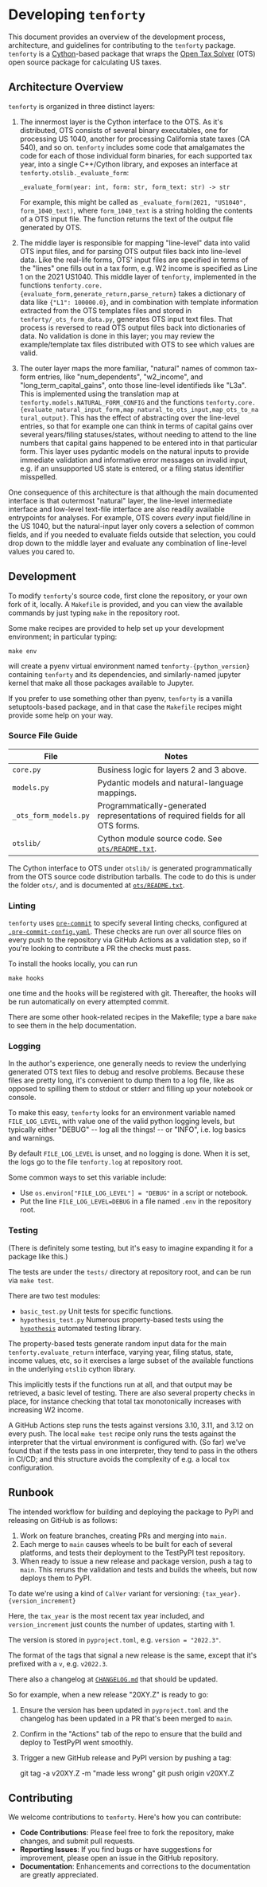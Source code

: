 # Developing `tenforty`

This document provides an overview of the development process, architecture, and
guidelines for contributing to the `tenforty` package. `tenforty` is a
[Cython](https://cython.org)-based package that wraps the  [Open Tax
Solver](https://opentaxsolver.sourceforge.net/) (OTS) open source package for
calculating US taxes.


## Architecture Overview

`tenforty` is organized in three distinct layers:

1. The innermost layer is the Cython interface to the OTS. As it's distributed,
   OTS consists of several binary executables, one for processing US 1040,
   another for processing California state taxes (CA 540), and so on. `tenforty`
   includes some code that amalgamates the code for each of those individual
   form binaries, for each supported tax year, into a single C++/Cython library,
   and exposes an interface at `tenforty.otslib._evaluate_form`:

       _evaluate_form(year: int, form: str, form_text: str) -> str

   For example, this might be called as `_evaluate_form(2021, "US1040",
   form_1040_text)`, where `form_1040_text` is a string holding the contents of
   a OTS input file. The function returns the text of the output file generated
   by OTS.

2. The middle layer is responsible for mapping "line-level" data into valid OTS
   input files, and for parsing OTS output files back into line-level data.
   Like the real-life forms, OTS' input files are specified in terms of the
   "lines" one fills out in a tax form, e.g. W2 income is specified as Line 1 on
   the 2021 US1040. This middle layer of `tenforty`, implemented in the
   functions `tenforty.core.{evaluate_form,generate_return,parse_return}` takes
   a dictionary of data like `{"L1": 100000.0}`, and in combination with
   template information extracted from the OTS templates files and stored in
   `tenforty/_ots_form_data.py`, generates OTS input text files. That process is
   reversed to read OTS output files back into dictionaries of data. No
   validation is done in this layer; you may review the example/template tax
   files distributed with OTS to see which values are valid.

3. The outer layer maps the more familiar, "natural" names of common tax-form
   entries, like "num_dependents", "w2_income", and "long_term_capital_gains",
   onto those line-level identifieds like "L3a". This is implemented using the
   translation map at `tenforty.models.NATURAL_FORM_CONFIG` and the functions
   `tenforty.core.{evaluate_natural_input_form,map_natural_to_ots_input,map_ots_to_natural_output}`.
   This has the effect of abstracting over the line-level entries, so that for
   example one can think in terms of capital gains over several years/filing
   statuses/states, without needing to attend to the line numbers that capital
   gains happened to be entered into in that particular form. This layer uses
   pydantic models on the natural inputs to provide immediate validation and
   informative error messages on invalid input, e.g. if an unsupported US state
   is entered, or a filing status identifier misspelled.


One consequence of this architecture is that although the main documented
interface is that outermost "natural" layer, the line-level intermediate
interface and low-level text-file interface are also readily available
entrypoints for analyses. For example, OTS covers *every* input field/line in
the US 1040, but the natural-input layer only covers a selection of common
fields, and if you needed to evaluate fields outside that selection, you could
drop down to the middle layer and evaluate any combination of line-level values
you cared to.


## Development

To modify `tenforty`'s source code, first clone the repository, or your own fork
of it, locally. A `Makefile` is provided, and you can view the available
commands by just typing `make` in the repository root.

Some make recipes are provided to help set up your development environment; in
particular typing:

    make env

will create a pyenv virtual environment named `tenforty-{python_version}`
containing `tenforty` and its dependencies, and similarly-named jupyter kernel
that make all those packages available to Jupyter.

If you prefer to use something other than pyenv, `tenforty` is a vanilla
setuptools-based package, and in that case the `Makefile` recipes might provide
some help on your way.

### Source File Guide

| File                    | Notes                                                             |
|-------------------------|-------------------------------------------------------------------|
| `core.py`               | Business logic for layers 2 and 3 above.                          |
| `models.py`             | Pydantic models and natural-language mappings.                    |
| `_ots_form_models.py`   | Programmatically-generated representations of required fields for all OTS forms. |
| `otslib/`               | Cython module source code. See [`ots/README.txt`](ots/README.txt). |


The Cython interface to OTS under `otslib/` is generated programmatically from
the OTS source code distribution tarballs. The code to do this is under the
folder `ots/`, and is documented at [`ots/README.txt`](ots/README.txt).

### Linting

`tenforty` uses [`pre-commit`](https://pre-commit.com) to specify several
linting checks, configured at
[`.pre-commit-config.yaml`](.pre-commit-config.yaml). These checks are run over
all source files on every push to the repository via GitHub Actions as a
validation step, so if you're looking to contribute a PR the checks must pass.

To install the hooks locally, you can run

    make hooks

one time and the hooks will be registered with git. Thereafter, the hooks will
be run automatically on every attempted commit.

There are some other hook-related recipes in the Makefile; type a bare `make` to
see them in the help documentation.

### Logging

In the author's experience, one generally needs to review the underlying generated OTS text files
to debug and resolve problems. Because these files are pretty long, it's convenient to dump them
to a log file, like as opposed to spilling them to stdout or stderr and filling up your notebook
or console.

To make this easy, `tenforty` looks for an environment variable named
`FILE_LOG_LEVEL`, with value one of the valid python logging levels, but
typically either "DEBUG" -- log all the things! -- or "INFO", i.e. log basics
and warnings.

By default `FILE_LOG_LEVEL` is unset, and no logging is done. When it is set,
the logs go to the file `tenforty.log` at repository root.

Some common ways to set this variable include:

- Use `os.environ["FILE_LOG_LEVEL"] = "DEBUG"` in a script or notebook.
- Put the line `FILE_LOG_LEVEL=DEBUG` in a file named `.env` in the repository root.

### Testing

(There is definitely some testing, but it's easy to imagine expanding it for a package like this.)

The tests are under the `tests/` directory at repository root, and can be run via `make test`.

There are two test modules:

- `basic_test.py` Unit tests for specific functions.
- `hypothesis_test.py` Numerous property-based tests using the
  [`hypothesis`](https://hypothesis.readthedocs.io/en/latest/) automated testing
  library.

The property-based tests generate random input data for the main
`tenforty.evaluate_return` interface, varying year, filing status, state, income
values, etc, so it exercises a large subset of the available functions in the
underlying `otslib` cython library.

This implicitly tests if the functions run at all, and that output may be
retrieved, a basic level of testing. There are also several property checks in
place, for instance checking that total tax monotonically increases with
increasing W2 income.

A GitHub Actions step runs the tests against versions 3.10, 3.11, and 3.12 on
every push. The local `make test` recipe only runs the tests against the
interpreter that the virtual environment is configured with. (So far) we've
found that if the tests pass in one interpreter, they tend to pass in the others
in CI/CD; and this structure avoids the complexity of e.g. a local `tox`
configuration.


## Runbook

The intended workflow for building and deploying the package to PyPI and
releasing on GitHub is as follows:

1. Work on feature branches, creating PRs and merging into `main`.
2. Each merge to `main` causes wheels to be built for each of several platforms,
   and tests their deployment to the TestPyPI test repository.
3. When ready to issue a new release and package version, push a tag to `main`.
   This reruns the validation and tests and builds the wheels, but now deploys
   them to PyPI.

To date we're using a kind of `CalVer` variant for versioning:
`{tax_year}.{version_increment}`


Here, the `tax_year` is the most recent tax year included, and
`version_increment` just counts the number of updates, starting with 1.

The version is stored in `pyproject.toml`, e.g. `version = "2022.3"`.

The format of the tags that signal a new release is the same, except that it's
prefixed with a `v`, e.g. `v2022.3`.

There also a changelog at [`CHANGELOG.md`](CHANGELOG.md) that should be updated.

So for example, when a new release "20XY.Z" is ready to go:

1. Ensure the version has been updated in `pyproject.toml` and the changelog has
   been updated in a PR that's been merged to `main`.
2. Confirm in the "Actions" tab of the repo to ensure that the build and deploy
   to TestPyPI went smoothly.
3. Trigger a new GitHub release and PyPI version by pushing a tag:

    git tag -a v20XY.Z -m "made less wrong"
    git push origin v20XY.Z


## Contributing

We welcome contributions to `tenforty`. Here's how you can contribute:

- **Code Contributions**: Please feel free to fork the repository, make changes, and submit pull requests.
- **Reporting Issues**: If you find bugs or have suggestions for improvement, please open an issue in the GitHub repository.
- **Documentation**: Enhancements and corrections to the documentation are greatly appreciated.

